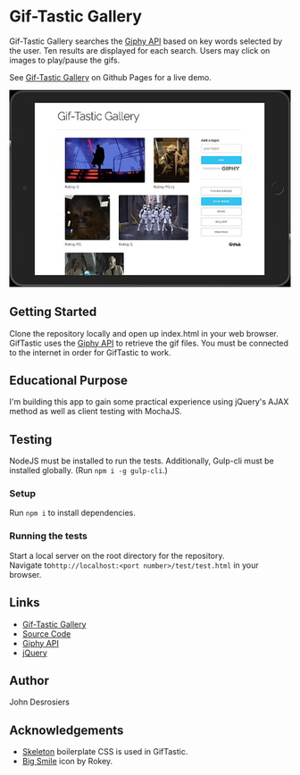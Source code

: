 # Gif-Tastic Gallery

Gif-Tastic Gallery searches the [Giphy API](https://developers.giphy.com/) based on key words
selected by the user. Ten results are displayed for each search. Users may click on images to
play/pause the gifs.

See [Gif-Tastic Gallery](https://median-man.github.io/Gif-Tastic-Gallery/) on Github Pages for a live demo.

![Image of Gif-Tastic Gallery](./assets/images/gif-tastic-screenshot.jpg)

## Getting Started

Clone the repository locally and open up index.html in your 
web browser. GifTastic uses the [Giphy API](https://developers.giphy.com/)
to retrieve the gif files. You must be connected to the internet in
order for GifTastic to work.

## Educational Purpose

I'm building this app to gain some practical experience using jQuery's AJAX method as well as client testing with MochaJS.

## Testing
NodeJS must be installed to run the tests. Additionally, Gulp-cli must be installed globally. (Run `npm i -g gulp-cli`.)

### Setup
Run `npm i` to install dependencies.

### Running the tests
Start a local server on the root directory for the repository.  
Navigate to`http://localhost:<port number>/test/test.html` in your browser.

## Links
* [Gif-Tastic Gallery](https://median-man.github.io/Gif-Tastic-Gallery/)
* [Source Code](https://github.com/median-man/GifTastic)
* [Giphy API](https://developers.giphy.com/)
* [jQuery](http://jquery.com/)

## Author
John Desrosiers

## Acknowledgements
* [Skeleton](http://getskeleton.com/) boilerplate CSS is used in GifTastic.
* [Big Smile](http://findicons.com/icon/39186/big_smile) icon by Rokey.
